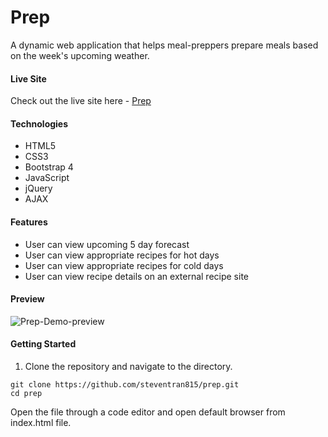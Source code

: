 # Prep
A dynamic web application that helps meal-preppers prepare meals based on the week's upcoming weather.

#### Live Site
Check out the live site here - [Prep](https://prep.steventrancodes.com)

#### Technologies
* HTML5
* CSS3
* Bootstrap 4
* JavaScript
* jQuery
* AJAX

#### Features
* User can view upcoming 5 day forecast
* User can view appropriate recipes for hot days
* User can view appropriate recipes for cold days
* User can view recipe details on an external recipe site

#### Preview
![Prep-Demo-preview](./server/public/images/prepDemo.gif)

#### Getting Started
1. Clone the repository and navigate to the directory.
```shell
git clone https://github.com/steventran815/prep.git
cd prep
```
Open the file through a code editor and open default browser from index.html file.
